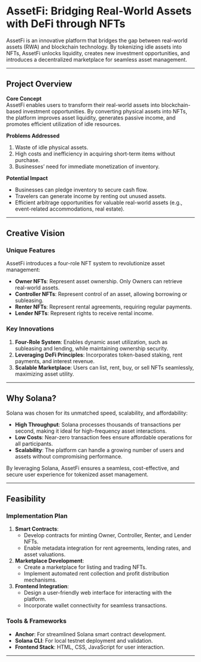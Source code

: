 # AssetFi: Bridging Real-World Assets with DeFi through NFTs

AssetFi is an innovative platform that bridges the gap between real-world assets (RWA) and blockchain technology. By tokenizing idle assets into NFTs, AssetFi unlocks liquidity, creates new investment opportunities, and introduces a decentralized marketplace for seamless asset management.

---

## Project Overview

**Core Concept**  
AssetFi enables users to transform their real-world assets into blockchain-based investment opportunities. By converting physical assets into NFTs, the platform improves asset liquidity, generates passive income, and promotes efficient utilization of idle resources.

**Problems Addressed**  
1. Waste of idle physical assets.
2. High costs and inefficiency in acquiring short-term items without purchase.
3. Businesses’ need for immediate monetization of inventory.

**Potential Impact**  
- Businesses can pledge inventory to secure cash flow.
- Travelers can generate income by renting out unused assets.
- Efficient arbitrage opportunities for valuable real-world assets (e.g., event-related accommodations, real estate).

---

## Creative Vision

### Unique Features
AssetFi introduces a four-role NFT system to revolutionize asset management:
- **Owner NFTs**: Represent asset ownership. Only Owners can retrieve real-world assets.
- **Controller NFTs**: Represent control of an asset, allowing borrowing or subleasing.
- **Renter NFTs**: Represent rental agreements, requiring regular payments.
- **Lender NFTs**: Represent rights to receive rental income.

### Key Innovations
1. **Four-Role System**: Enables dynamic asset utilization, such as subleasing and lending, while maintaining ownership security.
2. **Leveraging DeFi Principles**: Incorporates token-based staking, rent payments, and interest revenue.
3. **Scalable Marketplace**: Users can list, rent, buy, or sell NFTs seamlessly, maximizing asset utility.

---

## Why Solana?

Solana was chosen for its unmatched speed, scalability, and affordability:
- **High Throughput**: Solana processes thousands of transactions per second, making it ideal for high-frequency asset interactions.
- **Low Costs**: Near-zero transaction fees ensure affordable operations for all participants.
- **Scalability**: The platform can handle a growing number of users and assets without compromising performance.

By leveraging Solana, AssetFi ensures a seamless, cost-effective, and secure user experience for tokenized asset management.

---

## Feasibility

### Implementation Plan
1. **Smart Contracts**:  
   - Develop contracts for minting Owner, Controller, Renter, and Lender NFTs.
   - Enable metadata integration for rent agreements, lending rates, and asset valuations.
2. **Marketplace Development**:  
   - Create a marketplace for listing and trading NFTs.
   - Implement automated rent collection and profit distribution mechanisms.
3. **Frontend Integration**:  
   - Design a user-friendly web interface for interacting with the platform.
   - Incorporate wallet connectivity for seamless transactions.

### Tools & Frameworks
- **Anchor**: For streamlined Solana smart contract development.
- **Solana CLI**: For local testnet deployment and validation.
- **Frontend Stack**: HTML, CSS, JavaScript for user interaction.

---

